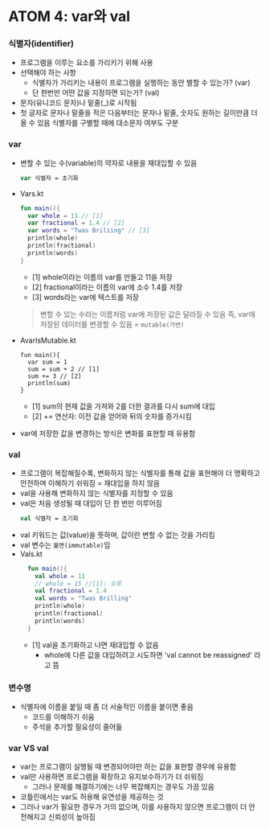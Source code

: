 # ATOM 4: var와 val

### 식별자(identifier)

- 프로그램을 이루는 요소를 가리키기 위해 사용
- 선택해야 하는 사항
  - 식별자가 가리키는 내용이 프로그램을 실행하는 동안 별할 수 있는가? (var)
  - 단 한번만 어떤 값을 지정하면 되는가? (val)
- 문자(유니코드 문자)나 밑줄(\_)로 시작됨
- 첫 글자로 문자나 밑줄을 적은 다음부터는 문자나 밑줄, 숫자도 원하는 길이만큼 더 올 수 있음
  식별자를 구별할 때에 대소문자 여부도 구분

### var

- 변할 수 있는 수(variable)의 약자로 내용을 재대입할 수 있음
  ```KOTLIN
  var 식별자 = 초기화
  ```
- Vars.kt

  ```KOTLIN
  fun main(){
    var whole = 11 // [1]
    var fractional = 1.4 // [2]
    var words = "Twas Briliing" // [3]
    println(whole)
    println(fractional)
    println(words)
  }
  ```

  - [1] whole이라는 이름의 var를 만들고 11을 저장
  - [2] fractional이라는 이름의 var에 소수 1.4를 저장
  - [3] words라는 var에 텍스트를 저장

  > 변할 수 있는 수라는 이름처럼 var에 저장된 값은 달라질 수 있음 즉, var에 저장된 데이터를 변경할 수 있음 = `mutable(가변)`

- AvarIsMutable.kt
  ```KOTILIN
  fun main(){
    var sum = 1
    sum = sum + 2 // [1]
    sum += 3 // [2]
    println(sum)
  }
  ```
  - [1] sum의 현재 값을 가져와 2를 더한 결과를 다시 sum에 대입
  - [2] += 연산자: 이전 값을 얻어와 뒤의 숫자를 증가시킴
- var에 저장한 값을 변경하는 방식은 변화를 표현할 때 유용함

### val

- 프로그램이 복잡해질수록, 변화하지 않는 식별자를 통해 값을 표현해야 더 명확하고 안전하며 이해하기 쉬워짐 = 재대입을 하지 않음
- val을 사용해 변화하지 않는 식별자를 지정할 수 있음
- val은 처음 생성될 때 대입이 단 한 번만 이루어짐
  ```KOTLIN
  val 식별자 = 초기화
  ```
- val 키워드는 값(value)을 뜻하며, 값이란 변할 수 없는 것을 가리킴
- val 변수는 `불면(immutable)`임
- Vals.kt
  ```KOTLIN
    fun main(){
      val whole = 11
      // whole = 15 //[1]: 오류
      val fractional = 1.4
      val words = "Twas Brilling"
      println(whole)
      println(fractional)
      println(words)
    }
  ```
  - [1] val을 초기화하고 나면 재대입할 수 없음
    - whole에 다른 값을 대입하려고 시도하면 'val cannot be reassigned' 라고 뜸

### 변수명

- 식별자에 이름을 붙일 때 좀 더 서술적인 이름을 붙이면 좋음
  - 코드를 이해하기 쉬움
  - 주석을 추가할 필요성이 줄어듦

### var VS val

- var는 프로그램이 실행될 때 변경되어야만 하는 값을 표현할 경우에 유용함
- val만 사용하면 프로그램을 확장하고 유지보수하기가 더 쉬워짐
  - 그러나 문제를 해결하기에는 너무 복잡해지는 경우도 가끔 있음
- 코틀린에서는 var도 허용해 유연성을 제공하는 것
- 그러나 var가 필요한 경우가 거의 없으며, 이를 사용하지 않으면 프로그램이 더 안전해지고 신뢰성이 높아짐
